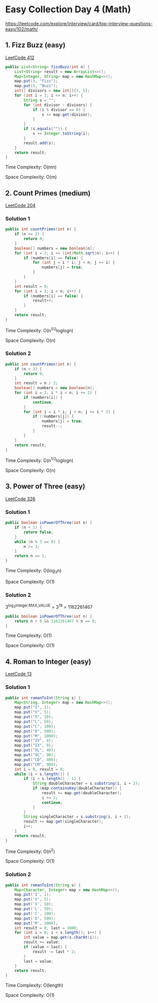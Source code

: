 # Easy Collection Day 4 (Math)

https://leetcode.com/explore/interview/card/top-interview-questions-easy/102/math/

## 1. Fizz Buzz (easy)

[LeetCode 412](https://leetcode.com/problems/fizz-buzz/)

```java
public List<String> fizzBuzz(int n) {
    List<String> result = new ArrayList<>();
    Map<Integer, String> map = new HashMap<>();
    map.put(3, "Fizz");
    map.put(5, "Buzz");
    int[] divisors = new int[]{3, 5};
    for (int i = 1; i <= n; i++) {
        String s = "";
        for (int divisor : divisors) {
            if (i % divisor == 0) {
                s += map.get(divisor);
            }
        }
        if (s.equals("")) {
            s += Integer.toString(i);
        }
        result.add(s);
    }
    return result;
}
```

Time Complexity: O(mn)

Space Complexity: O(m)

## 2. Count Primes (medium)

[LeetCode 204](https://leetcode.com/problems/count-primes/)

### Solution 1

```java
public int countPrimes(int n) {
    if (n <= 2) {
        return 0;
    }
    boolean[] numbers = new boolean[n];
    for (int i = 2; i <= (int)Math.sqrt(n); i++) {
        if (numbers[i] == false) {
            for (int j = i * i; j < n; j += i) {
                numbers[j] = true;
            }
        }
    }
    int result = 0;
    for (int i = 2; i < n; i++) {
        if (numbers[i] == false) {
            result++;
        }
    }
    return result;
}
```

Time Complexity: O(n<sup>1/2</sup>loglogn)

Space Complexity: O(n)

### Solution 2

```java
public int countPrimes(int n) {
    if (n < 3) {
        return 0;
    }
    int result = n / 2;
    boolean[] numbers = new boolean[n];
    for (int i = 3; i * i < n; i += 2) {
        if (numbers[i]) {
            continue;
        }
        for (int j = i * i; j < n; j += i * 2) {
            if (!numbers[j]) {
                numbers[j] = true;
                result--;
            }
        }
    }
    return result;
}
```

Time Complexity: O(n<sup>1/2</sup>loglogn)

Space Complexity: O(n)

## 3. Power of Three (easy)

[LeetCode 326](https://leetcode.com/problems/power-of-three/)

### Solution 1

```java
public boolean isPowerOfThree(int n) {
    if (n < 1) {
        return false;
    }
    while (n % 3 == 0) {
        n /= 3;
    }
    return n == 1;
}
```

Time Complexity: O(log<sub>3</sub>n)

Space Complexity: O(1)

### Solution 2

3<sup>log<sub>3</sub>Integer.MAX_VALUE</sup> = 3<sup>19</sup> = 1162261467

```java
public boolean isPowerOfThree(int n) {
    return n > 0 && 1162261467 % n == 0;
}
```

Time Complexity: O(1)

Space Complexity: O(1)

## 4. Roman to Integer (easy)

[LeetCode 13](https://leetcode.com/problems/roman-to-integer/)

### Solution 1

```java
public int romanToInt(String s) {
    Map<String, Integer> map = new HashMap<>();
    map.put("I", 1);
    map.put("V", 5);
    map.put("X", 10);
    map.put("L", 50);
    map.put("C", 100);
    map.put("D", 500);
    map.put("M", 1000);
    map.put("IV", 4);
    map.put("IX", 9);
    map.put("XL", 40);
    map.put("XC", 90);
    map.put("CD", 400);
    map.put("CM", 900);
    int i = 0, result = 0;
    while (i < s.length()) {
        if (i < s.length() - 1) {
            String doubleCharacter = s.substring(i, i + 2);
            if (map.containsKey(doubleCharacter)) {
                result += map.get(doubleCharacter);
                i += 2;
                continue;
            }
        }
        String singleCharacter = s.substring(i, i + 1);
        result += map.get(singleCharacter);
        i++;
    }
    return result;
}
```

Time Complexity: O(n<sup>2</sup>)

Space Complexity: O(1)

### Solution 2

```java
public int romanToInt(String s) {
    Map<Character, Integer> map = new HashMap<>();
    map.put('I', 1);
    map.put('V', 5);
    map.put('X', 10);
    map.put('L', 50);
    map.put('C', 100);
    map.put('D', 500);
    map.put('M', 1000);
    int result = 0, last = 1000;
    for (int i = 0; i < s.length(); i++) {
        int value = map.get(s.charAt(i));
        result += value;
        if (value > last) {
            result -= last * 2;
        }
        last = value;
    }
    return result;
}
```

Time Complexity: O(length)

Space Complexity: O(1)